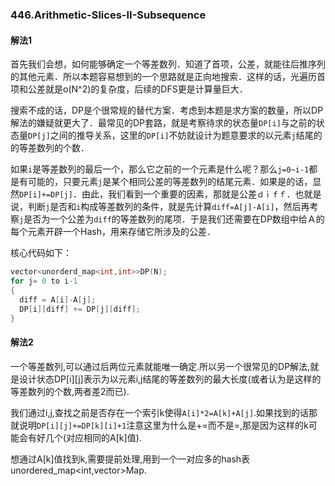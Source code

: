### 446.Arithmetic-Slices-II-Subsequence

#### 解法1

首先我们会想，如何能够确定一个等差数列．知道了首项，公差，就能往后推序列的其他元素．所以本题容易想到的一个思路就是正向地搜索．这样的话，光遍历首项和公差就是o(N^2)的复杂度，后续的DFS更是计算量巨大．

搜索不成的话，DP是个很常规的替代方案．考虑到本题是求方案的数量，所以DP解法的嫌疑就更大了．最常见的DP套路，就是考察待求的状态量```DP[i]```与之前的状态量```DP[j]```之间的推导关系，这里的```DP[i]```不妨就设计为题意要求的以元素```j```结尾的的等差数列的个数．

如果```i```是等差数列的最后一个，那么它之前的一个元素是什么呢？那么```j=0~i-1```都是有可能的，只要元素```j```是某个相同公差的等差数列的结尾元素．如果是的话，显然```DP[i]+=DP[j]```．由此，我们看到一个重要的因素，那就是公差```ｄｉｆｆ```．也就是说，判断```j```是否和```i```构成等差数列的条件，就是先计算```diff=A[j]-A[i]```，然后再考察```j```是否为一个公差为```diff```的等差数列的尾项．于是我们还需要在DP数组中给Ａ的每个元素开辟一个Hash，用来存储它所涉及的公差．

核心代码如下：
```cpp
vector<unorderd_map<int,int>>DP(N);
for j= 0 to i-1
{
  diff = A[i]-A[j];
  DP[i][diff] += DP[j][diff];
}
```
#### 解法2

一个等差数列,可以通过后两位元素就能唯一确定.所以另一个很常见的DP解法,就是设计状态DP[i][j]表示为以元素i,j结尾的等差数列的最大长度(或者认为是这样的等差数列的个数,两者差2而已).

我们通过i,j,查找之前是否存在一个索引k使得```A[i]*2=A[k]+A[j]```.如果找到的话那就说明```DP[i][j]+=DP[k][i]+1```注意这里为什么是+=而不是=,那是因为这样的k可能会有好几个(对应相同的A[k]值).

想通过A[k]值找到k,需要提前处理,用到一个一对应多的hash表unordered_map<int,vector<int>>Map.
